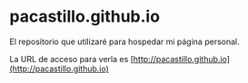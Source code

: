 # pacastillo.github.io

El repositorio que utilizaré para hospedar mi página personal.

La URL de acceso para verla es [http://pacastillo.github.io](http://pacastillo.github.io)
